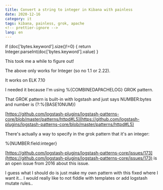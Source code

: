 ```yaml
---
title: Convert a string to integer in Kibana with painless
date: 2020-12-16
category: it
tags: kibana, painless, grok, apache
<!-- prettier-ignore -->
lang: en
---
```


if (doc\['bytes.keyword'\].size()!=0) {
    return Integer.parseInt(doc\['bytes.keyword'\].value)
}

This took me a while to figure out!

The above only works for Integer (so no 1.1 or 2.22).

It works on ELK 7.10

I needed it because I'm using %{COMBINEDAPACHELOG} GROK pattern.

That GROK pattern is built-in with logstash and just says NUMBER:bytes and number is (?:%{BASE10NUM})

[https://github.com/logstash-plugins/logstash-patterns-core/blob/master/patterns/httpd#L5](https://github.com/logstash-plugins/logstash-patterns-core/blob/master/patterns/httpd#L5)

There's actually a way to specify in the grok pattern that it's an integer:

%{NUMBER:field:integer}

[https://github.com/logstash-plugins/logstash-patterns-core/issues/173](https://github.com/logstash-plugins/logstash-patterns-core/issues/173) is an open issue from 2016 about this issue.

I guess what I should do is just make my own pattern with this fixed where I want it... I would really like to not fiddle with templates or add logstash mutate rules..
